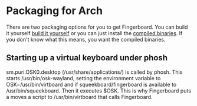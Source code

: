 # Packaging for Arch
There are two packaging options for you to get Fingerboard. You can build it yourself [build it yourself](/src) or you can just install the [compiled binaries](/bin). If you don't know what this means, you want the compiled binaries.

## Starting up a virtual keyboard under phosh
sm.puri.OSK0.desktop (/usr/share/applications/) is called by phosh. This starts /usr/bin/osk-wayland, setting the environment variable to OSK=/usr/bin/virtboard and if squeekboard/fingerboard is available to /usr/bin/squeekboard. Then it executes $OSK. This is why Fingerboard puts a moves a script to /usr/bin/virtboard that calls Fingerboard.